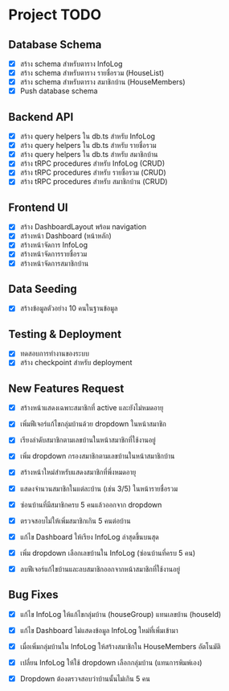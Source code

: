 # Project TODO

## Database Schema
- [x] สร้าง schema สำหรับตาราง InfoLog
- [x] สร้าง schema สำหรับตาราง รายชื่อรวม (HouseList)
- [x] สร้าง schema สำหรับตาราง สมาชิกบ้าน (HouseMembers)
- [x] Push database schema

## Backend API
- [x] สร้าง query helpers ใน db.ts สำหรับ InfoLog
- [x] สร้าง query helpers ใน db.ts สำหรับ รายชื่อรวม
- [x] สร้าง query helpers ใน db.ts สำหรับ สมาชิกบ้าน
- [x] สร้าง tRPC procedures สำหรับ InfoLog (CRUD)
- [x] สร้าง tRPC procedures สำหรับ รายชื่อรวม (CRUD)
- [x] สร้าง tRPC procedures สำหรับ สมาชิกบ้าน (CRUD)

## Frontend UI
- [x] สร้าง DashboardLayout พร้อม navigation
- [x] สร้างหน้า Dashboard (หน้าหลัก)
- [x] สร้างหน้าจัดการ InfoLog
- [x] สร้างหน้าจัดการรายชื่อรวม
- [x] สร้างหน้าจัดการสมาชิกบ้าน

## Data Seeding
- [x] สร้างข้อมูลตัวอย่าง 10 คนในฐานข้อมูล

## Testing & Deployment
- [x] ทดสอบการทำงานของระบบ
- [x] สร้าง checkpoint สำหรับ deployment

## New Features Request
- [x] สร้างหน้าแสดงเฉพาะสมาชิกที่ active และยังไม่หมดอายุ
- [x] เพิ่มฟีเจอร์แก้ไขกลุ่มบ้านด้วย dropdown ในหน้าสมาชิก

- [x] เรียงลำดับสมาชิกตามเลขบ้านในหน้าสมาชิกที่ใช้งานอยู่

- [x] เพิ่ม dropdown กรองสมาชิกตามเลขบ้านในหน้าสมาชิกบ้าน
- [x] สร้างหน้าใหม่สำหรับแสดงสมาชิกที่พึ่งหมดอายุ

- [x] แสดงจำนวนสมาชิกในแต่ละบ้าน (เช่น 3/5) ในหน้ารายชื่อรวม
- [x] ซ่อนบ้านที่มีสมาชิกครบ 5 คนแล้วออกจาก dropdown
- [x] ตรวจสอบไม่ให้เพิ่มสมาชิกเกิน 5 คนต่อบ้าน

- [x] แก้ไข Dashboard ให้เรียง InfoLog ล่าสุดขึ้นบนสุด
- [x] เพิ่ม dropdown เลือกเลขบ้านใน InfoLog (ซ่อนบ้านที่ครบ 5 คน)
- [x] ลบฟีเจอร์แก้ไขบ้านและลบสมาชิกออกจากหน้าสมาชิกที่ใช้งานอยู่

## Bug Fixes
- [x] แก้ไข InfoLog ให้แก้ไขกลุ่มบ้าน (houseGroup) แทนเลขบ้าน (houseId)
- [x] แก้ไข Dashboard ไม่แสดงข้อมูล InfoLog ใหม่ที่เพิ่มเข้ามา

- [x] เมื่อเพิ่มกลุ่มบ้านใน InfoLog ให้สร้างสมาชิกใน HouseMembers อัตโนมัติ
- [x] เปลี่ยน InfoLog ให้ใช้ dropdown เลือกกลุ่มบ้าน (แทนการพิมพ์เอง)
- [x] Dropdown ต้องตรวจสอบว่าบ้านนั้นไม่เกิน 5 คน
